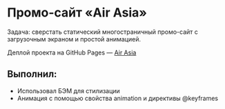 # Промо-сайт «Air Asia»

Задача: сверстать статический многостраничный промо-сайт с загрузочным экраном и простой анимацией.

Деплой проекта на GitHub Pages — [Air Asia](https://egorpariah.github.io/air-asia/)

## Выполнил:
- Использовал БЭМ для стилизации
- Анимация с помощью свойства animation и директивы @keyframes
